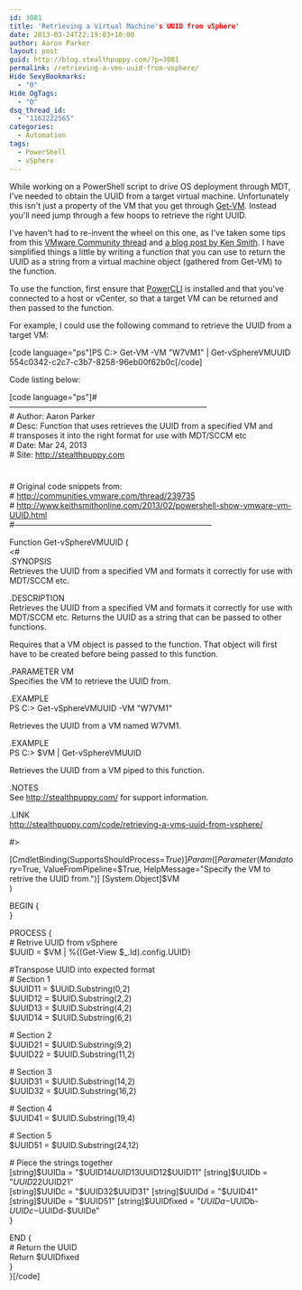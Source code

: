 ```yaml
---
id: 3081
title: 'Retrieving a Virtual Machine's UUID from vSphere'
date: 2013-03-24T22:19:03+10:00
author: Aaron Parker
layout: post
guid: http://blog.stealthpuppy.com/?p=3081
permalink: /retrieving-a-vms-uuid-from-vsphere/
Hide SexyBookmarks:
  - "0"
Hide OgTags:
  - "0"
dsq_thread_id:
  - "1162222565"
categories:
  - Automation
tags:
  - PowerShell
  - vSphere
---
```

While working on a PowerShell script to drive OS deployment through MDT, I've needed to obtain the UUID from a target virtual machine. Unfortunately this isn't just a property of the VM that you get through [Get-VM](http://www.vmware.com/support/developer/PowerCLI/PowerCLI41U1/html/Get-VM.html). Instead you'll need jump through a few hoops to retrieve the right UUID.

I've haven't had to re-invent the wheel on this one, as I've taken some tips from this [VMware Community thread](http://communities.vmware.com/thread/239735) and [a blog post by Ken Smith](http://www.keithsmithonline.com/2013/02/powershell-show-vmware-vm-UUID.html). I have simplified things a little by writing a function that you can use to return the UUID as a string from a virtual machine object (gathered from Get-VM) to the function.

To use the function, first ensure that [PowerCLI](http://communities.vmware.com/community/vmtn/server/vsphere/automationtools/powercli) is installed and that you've connected to a host or vCenter, so that a target VM can be returned and then passed to the function.

For example, I could use the following command to retrieve the UUID from a target VM:

[code language="ps"]PS C:\> Get-VM -VM "W7VM1" | Get-vSphereVMUUID  
554c0342-c2c7-c3b7-8258-96eb00f62b0c[/code]

Code listing below:

[code language="ps"]#&#8212;&#8212;&#8212;&#8212;&#8212;&#8212;&#8212;&#8212;&#8212;&#8212;&#8212;&#8212;&#8212;&#8212;&#8212;&#8212;&#8212;&#8212;&#8212;&#8212;&#8212;&#8212;&#8212;&#8212;&#8212;  
\# Author: Aaron Parker  
\# Desc: Function that uses retrieves the UUID from a specified VM and  
\# transposes it into the right format for use with MDT/SCCM etc  
\# Date: Mar 24, 2013  
\# Site: http://stealthpuppy.com  
#  
\# Original code snippets from:  
\# http://communities.vmware.com/thread/239735  
\# http://www.keithsmithonline.com/2013/02/powershell-show-vmware-vm-UUID.html  
#&#8212;&#8212;&#8212;&#8212;&#8212;&#8212;&#8212;&#8212;&#8212;&#8212;&#8212;&#8212;&#8212;&#8212;&#8212;&#8212;&#8212;&#8212;&#8212;&#8212;&#8212;&#8212;&#8212;&#8212;&#8212;

Function Get-vSphereVMUUID {  
<#  
.SYNOPSIS  
Retrieves the UUID from a specified VM and formats it correctly for use with MDT/SCCM etc.

.DESCRIPTION  
Retrieves the UUID from a specified VM and formats it correctly for use with MDT/SCCM etc. Returns the UUID as a string that can be passed to other functions.

Requires that a VM object is passed to the function. That object will first have to be created before being passed to this function.

.PARAMETER VM  
Specifies the VM to retrieve the UUID from.

.EXAMPLE  
PS C:\> Get-vSphereVMUUID -VM "W7VM1"

Retrieves the UUID from a VM named W7VM1.

.EXAMPLE  
PS C:\> $VM | Get-vSphereVMUUID

Retrieves the UUID from a VM piped to this function.

.NOTES  
See http://stealthpuppy.com/ for support information.

.LINK  
http://stealthpuppy.com/code/retrieving-a-vms-uuid-from-vsphere/

#>

[CmdletBinding(SupportsShouldProcess=$True)]  
Param(  
[Parameter(Mandatory=$True, ValueFromPipeline=$True, HelpMessage="Specify the VM to retrive the UUID from.")]  
[System.Object]$VM  
)

BEGIN {  
}

PROCESS {  
\# Retrive UUID from vSphere  
$UUID = $VM | %{(Get-View $_.Id).config.UUID}

#Transpose UUID into expected format  
\# Section 1  
$UUID11 = $UUID.Substring(0,2)  
$UUID12 = $UUID.Substring(2,2)  
$UUID13 = $UUID.Substring(4,2)  
$UUID14 = $UUID.Substring(6,2)

\# Section 2  
$UUID21 = $UUID.Substring(9,2)  
$UUID22 = $UUID.Substring(11,2)

\# Section 3  
$UUID31 = $UUID.Substring(14,2)  
$UUID32 = $UUID.Substring(16,2)

\# Section 4  
$UUID41 = $UUID.Substring(19,4)

\# Section 5  
$UUID51 = $UUID.Substring(24,12)

\# Piece the strings together  
[string]$UUIDa = "$UUID14$UUID13$UUID12$UUID11"  
[string]$UUIDb = "$UUID22$UUID21"  
[string]$UUIDc = "$UUID32$UUID31"  
[string]$UUIDd = "$UUID41"  
[string]$UUIDe = "$UUID51"  
[string]$UUIDfixed = "$UUIDa-$UUIDb-$UUIDc-$UUIDd-$UUIDe"  
}

END {  
\# Return the UUID  
Return $UUIDfixed  
}  
}[/code]